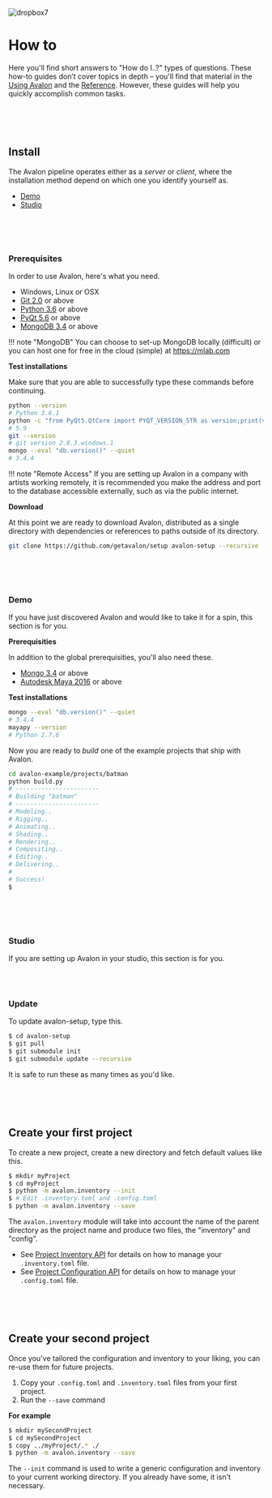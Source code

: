 ![dropbox7](https://user-images.githubusercontent.com/2152766/27370769-f788c0f2-5655-11e7-9ba8-93e8b8de70df.png)

# How to

Here you'll find short answers to "How do I..?" types of questions. These how-to guides don’t cover topics in depth – you'll find that material in the [Using Avalon]() and the [Reference](reference/). However, these guides will help you quickly accomplish common tasks.

<br>
<br>
<br>

## Install

The Avalon pipeline operates either as a *server* or *client*, where the installation method depend on which one you identify yourself as.

- [Demo](#demo)
- [Studio](#studio)

<br>
<br>
<br>

### Prerequisites

In order to use Avalon, here's what you need.

- Windows, Linux or OSX
- [Git 2.0](https://git-scm.com/download) or above
- [Python 3.6](https://www.python.org/downloads/) or above
- [PyQt 5.6](https://www.riverbankcomputing.com/software/pyqt/download5) or above
- [MongoDB 3.4](https://www.mongodb.com/) or above

!!! note "MongoDB"
	You can choose to set-up MongoDB locally (difficult) or you can host one for free in the cloud (simple) at https://mlab.com

**Test installations**

Make sure that you are able to successfully type these commands before continuing.

```bash
python --version
# Python 3.6.1
python -c "from PyQt5.QtCore import PYQT_VERSION_STR as version;print(version)"
# 5.9
git --version
# git version 2.8.3.windows.1
mongo --eval "db.version()" --quiet
# 3.4.4
```

!!! note "Remote Access"
	If you are setting up Avalon in a company with artists working remotely, it is recommended you make the address and port to the database accessible externally, such as via the public internet.

**Download**

At this point we are ready to download Avalon, distributed as a single directory with dependencies or references to paths outside of its directory.

```bash
git clone https://github.com/getavalon/setup avalon-setup --recursive
```

<br>
<br>
<br>

### Demo

If you have just discovered Avalon and would like to take it for a spin, this section is for you.

**Prerequisities**

In addition to the global prerequisities, you'll also need these.

- [Mongo 3.4](https://www.mongodb.com/) or above
- [Autodesk Maya 2016](https://autodesk.com/maya) or above

**Test installations**

```bash
mongo --eval "db.version()" --quiet
# 3.4.4
mayapy --version
# Python 2.7.6
```

Now you are ready to *build* one of the example projects that ship with Avalon.

```bash
cd avalon-example/projects/batman
python build.py
# -----------------------
# Building "batman"
# -----------------------
# Modeling..
# Rigging..
# Animating..
# Shading..
# Rendering..
# Compositing..
# Editing..
# Delivering..
#
# Success!
$ 
```

<br>
<br>
<br>

### Studio

If you are setting up Avalon in your studio, this section is for you.

<br>
<br>

### Update

To update avalon-setup, type this.

```bash
$ cd avalon-setup
$ git pull
$ git submodule init
$ git submodule update --recursive
```

It is safe to run these as many times as you'd like.

<br>
<br>
<br>

## Create your first project

To create a new project, create a new directory and fetch default values like this.

```bash
$ mkdir myProject
$ cd myProject
$ python -m avalon.inventory --init
$ # Edit .inventory.toml and .config.toml
$ python -m avalon.inventory --save
```

The `avalon.inventory` module will take into account the name of the parent directory as the project name and produce two files, the "inventory" and "config".

- See [Project Inventory API](reference/#project-inventory-api) for details on how to manage your `.inventory.toml` file.
- See [Project Configuration API](reference/#project-configuration-api) for details on how to manage your `.config.toml` file.

<br>
<br>
<br>

## Create your second project

Once you've tailored the configuration and inventory to your liking, you can re-use them for future projects.

1. Copy your `.config.toml` and `.inventory.toml` files from your first project.
2. Run the `--save` command

**For example**

```bash
$ mkdir mySecondProject
$ cd mySecondProject
$ copy ../myProject/.* ./
$ python -m avalon.inventory --save
```

The `--init` command is used to write a generic configuration and inventory to your current working directory. If you already have some, it isn't necessary.

<br>
<br>
<br>
